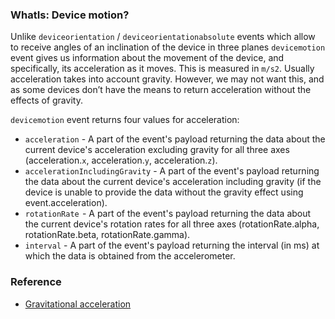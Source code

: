 ### WhatIs: Device motion? 
Unlike `deviceorientation` / `deviceorientationabsolute` events which allow to receive angles
 of an inclination of the device in three planes `devicemotion` event gives us information about
 the movement of the device, and specifically, its acceleration as it moves. This is measured
 in `m/s2`. Usually acceleration takes into account gravity. However, we may not want this, and 
 as some devices don’t have the means to return acceleration without the effects of gravity.
   
  `devicemotion` event returns four values for acceleration: 
   * `acceleration` - A part of the event's payload returning the data about the current device's acceleration 
   excluding gravity for all three axes (acceleration.`x`, acceleration.`y`, acceleration.`z`).
   * `accelerationIncludingGravity` - A part of the event's payload returning the data about the current device's
    acceleration including gravity (if the device is unable to provide the data without the gravity effect using
     event.acceleration).
   * `rotationRate`  - A part of the event's payload returning the data about the current device's rotation rates 
   for all three axes (rotationRate.alpha, rotationRate.beta, rotationRate.gamma).
   * `interval` - A part of the event's payload returning the interval (in ms) at which the data is obtained 
   from the accelerometer.
   
### Reference
* [Gravitational acceleration](https://www.quora.com/What-does-g-9-81-m-s2-mean)



